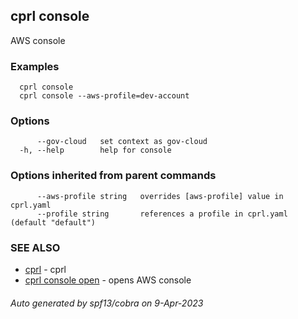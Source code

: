 ## cprl console

AWS console

### Examples

```
  cprl console
  cprl console --aws-profile=dev-account
```

### Options

```
      --gov-cloud   set context as gov-cloud
  -h, --help        help for console
```

### Options inherited from parent commands

```
      --aws-profile string   overrides [aws-profile] value in cprl.yaml
      --profile string       references a profile in cprl.yaml (default "default")
```

### SEE ALSO

* [cprl](cprl.md)	 - cprl
* [cprl console open](cprl_console_open.md)	 - opens AWS console

###### Auto generated by spf13/cobra on 9-Apr-2023
